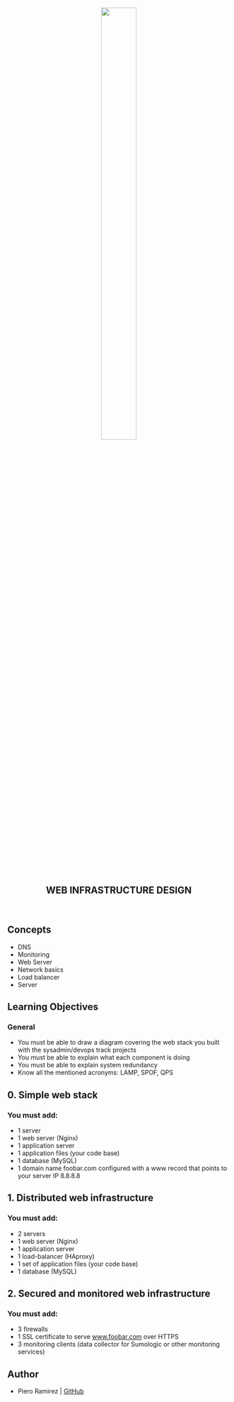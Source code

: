 <br>
<p align="center">
  <img src="https://assets.website-files.com/6105315644a26f77912a1ada/610540e8b4cd6969794fe673_Holberton_School_logo-04-04.svg" height="50%" width="40%"/>
</p>

<h2 align="center"> WEB INFRASTRUCTURE DESIGN</h2>
<br>


## Concepts
- DNS
- Monitoring
- Web Server
- Network basics
- Load balancer
- Server


## Learning Objectives
### General
- You must be able to draw a diagram covering the web stack you built with the sysadmin/devops track projects
- You must be able to explain what each component is doing
- You must be able to explain system redundancy
- Know all the mentioned acronyms: LAMP, SPOF, QPS

## 0. Simple web stack
### You must add:

- 1 server
- 1 web server (Nginx)
- 1 application server
- 1 application files (your code base)
- 1 database (MySQL)
- 1 domain name foobar.com configured with a www record that points to your server IP 8.8.8.8


## 1. Distributed web infrastructure
### You must add:

- 2 servers
- 1 web server (Nginx)
- 1 application server
- 1 load-balancer (HAproxy)
- 1 set of application files (your code base)
- 1 database (MySQL)


## 2. Secured and monitored web infrastructure
### You must add:

- 3 firewalls
- 1 SSL certificate to serve www.foobar.com over HTTPS
- 3 monitoring clients (data collector for Sumologic or other monitoring services)


## Author

- Piero Ramirez | [GitHub](https://github.com/Piero2023)
